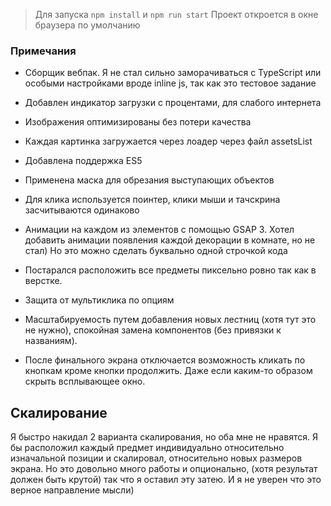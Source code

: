 > Для запуска `npm install` и `npm run start`
> Проект откроется в окне браузера по умолчанию

### Примечания
* Сборщик вебпак. Я не стал сильно заморачиваться с TypeScript или особыми настройками вроде inline js, так как это тестовое задание
* Добавлен индикатор загрузки с процентами, для слабого интернета
* Изображения оптимизированы без потери качества
* Каждая картинка загружается через лоадер через файл assetsList
* Добавлена поддержка ES5
* Применена маска для обрезания выступающих объектов
* Для клика используется поинтер, клики мыши и тачскрина засчитываются одинаково
* Анимации на каждом из элементов с помощью GSAP 3. Хотел добавить анимации появления каждой декорации в комнате, но не стал) Но это можно сделать буквально одной строчкой кода
* Постарался расположить все предметы пиксельно ровно так как в верстке.
* Защита от мультиклика по опциям
* Масштабируемость путем добавления новых лестниц (хотя тут это не нужно), спокойная замена компонентов (без привязки к названиям).

* После финального экрана отключается возможность кликать по кнопкам кроме кнопки продолжить. Даже если каким-то образом скрыть всплывающее окно.

## Скалирование
Я быстро накидал 2 варианта скалирования, но оба мне не нравятся. Я бы расположил каждый предмет индивидуально относительно изначальной позиции и скалировал, относительно новых размеров экрана. 
Но это довольно много работы и опционально, (хотя результат должен быть крутой) так что я оставил эту затею. И я не уверен что это верное направление мысли)